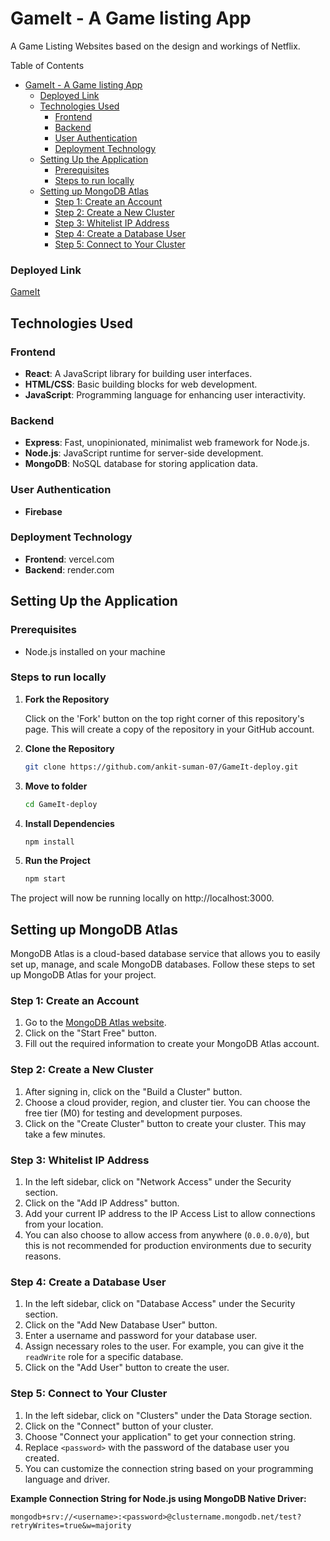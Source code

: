 # GameIt - A Game listing App

A Game Listing Websites based on the design and workings of Netflix.

Table of Contents
- [GameIt - A Game listing App](#gameit---a-game-listing-app)
    - [Deployed Link](#deployed-link)
  - [Technologies Used](#technologies-used)
    - [Frontend](#frontend)
    - [Backend](#backend)
    - [User Authentication](#user-authentication)
    - [Deployment Technology](#deployment-technology)
  - [Setting Up the Application](#setting-up-the-application)
    - [Prerequisites](#prerequisites)
    - [Steps to run locally](#steps-to-run-locally)
  - [Setting up MongoDB Atlas](#setting-up-mongodb-atlas)
    - [Step 1: Create an Account](#step-1-create-an-account)
    - [Step 2: Create a New Cluster](#step-2-create-a-new-cluster)
    - [Step 3: Whitelist IP Address](#step-3-whitelist-ip-address)
    - [Step 4: Create a Database User](#step-4-create-a-database-user)
    - [Step 5: Connect to Your Cluster](#step-5-connect-to-your-cluster)

### Deployed Link

[GameIt](https://game-netflix.netlify.app/)

## Technologies Used

### Frontend
- **React**: A JavaScript library for building user interfaces.
- **HTML/CSS**: Basic building blocks for web development.
- **JavaScript**: Programming language for enhancing user interactivity.

### Backend
- **Express**: Fast, unopinionated, minimalist web framework for Node.js.
- **Node.js**: JavaScript runtime for server-side development.
- **MongoDB**: NoSQL database for storing application data.

### User Authentication
- **Firebase**

### Deployment Technology
- **Frontend**: vercel.com
- **Backend**: render.com


## Setting Up the Application

### Prerequisites
- Node.js installed on your machine

### Steps to run locally

1. **Fork the Repository**

   Click on the 'Fork' button on the top right corner of this repository's page. This will create a copy of the repository in your GitHub account.

2. **Clone the Repository**

   ```bash
   git clone https://github.com/ankit-suman-07/GameIt-deploy.git

3. **Move to folder**

   ```bash
   cd GameIt-deploy

4. **Install Dependencies**

   ```bash
   npm install

5. **Run the Project**

   ```bash
   npm start

The project will now be running locally on http://localhost:3000.

## Setting up MongoDB Atlas

MongoDB Atlas is a cloud-based database service that allows you to easily set up, manage, and scale MongoDB databases. Follow these steps to set up MongoDB Atlas for your project.

### Step 1: Create an Account

1. Go to the [MongoDB Atlas website](https://www.mongodb.com/cloud/atlas).
2. Click on the "Start Free" button.
3. Fill out the required information to create your MongoDB Atlas account.

### Step 2: Create a New Cluster

1. After signing in, click on the "Build a Cluster" button.
2. Choose a cloud provider, region, and cluster tier. You can choose the free tier (M0) for testing and development purposes.
3. Click on the "Create Cluster" button to create your cluster. This may take a few minutes.

### Step 3: Whitelist IP Address

1. In the left sidebar, click on "Network Access" under the Security section.
2. Click on the "Add IP Address" button.
3. Add your current IP address to the IP Access List to allow connections from your location.
4. You can also choose to allow access from anywhere (`0.0.0.0/0`), but this is not recommended for production environments due to security reasons.

### Step 4: Create a Database User

1. In the left sidebar, click on "Database Access" under the Security section.
2. Click on the "Add New Database User" button.
3. Enter a username and password for your database user.
4. Assign necessary roles to the user. For example, you can give it the `readWrite` role for a specific database.
5. Click on the "Add User" button to create the user.

### Step 5: Connect to Your Cluster

1. In the left sidebar, click on "Clusters" under the Data Storage section.
2. Click on the "Connect" button of your cluster.
3. Choose "Connect your application" to get your connection string.
4. Replace `<password>` with the password of the database user you created.
5. You can customize the connection string based on your programming language and driver.

**Example Connection String for Node.js using MongoDB Native Driver:**

```mongodb
mongodb+srv://<username>:<password>@clustername.mongodb.net/test?retryWrites=true&w=majority
